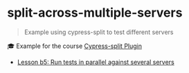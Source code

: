 # split-across-multiple-servers

> Example using cypress-split to test different servers

🎓 Example for the course [Cypress-split Plugin](https://cypress.tips/courses/cypress-split)

- [Lesson b5: Run tests in parallel against several servers](https://cypress.tips/courses/cypress-split/lessons/b5)
